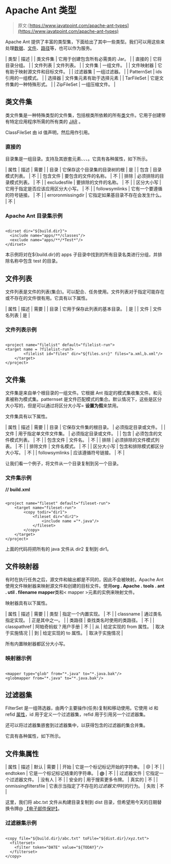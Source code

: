 # Apache Ant 类型

> 原文:[https://www.javatpoint.com/apache-ant-types](https://www.javatpoint.com/apache-ant-types)

Apache Ant 提供了丰富的类型集，下面给出了其中一些类型。我们可以用这些来处理[数据](what-is-big-data)、[文件](linux-files)、[路径](how-to-set-path-in-java)等，也可以作为服务。

| 类型 | 描述 |
| 类文件集 | 它用于创建包含所有必需类的 Jar。 |
| 直接的 | 它将目录分组。 |
| 文件列表 | 文件列表。 |
| 文件集 | 一组文件。 |
| 文件映射器 | 它有助于映射源文件和目标文件。 |
| 过滤器集 | 一组过滤器。 |
| PatternSet | ids 引用的一组模式。 |
| 选择器 | 文件集元素有助于选择元素 |
| TarFileSet | 它是文件集的一种特殊形式。 |
| ZipFileSet | 一组压缩文件。 |

## 类文件集

类文件集是一种特殊类型的文件集，包括根类所依赖的所有[类](object-class)文件。它用于创建带有特定应用程序所需的所有类的 [JAR](how-to-make-an-executable-jar-file-in-java) 。

ClassFileSet 由 id 值声明，然后用作引用。

### 直接的

目录集是一组目录。支持<patternset>及其嵌套元素<include>、<includesfile>、<exclude>、<excludefiles>。它具有各种属性，如下所示。</excludefiles></exclude></includesfile></include></patternset>

| 属性 | 描述 | 需要 |
| 目录 | 它保存这个目录集的目录树的根 | 是 |
| 包含 | 目录模式列表。 | 不 |
| 包含文件 | 要包含的文件的名称。 | 不 |
| 排除 | 必须排除的目录模式列表。 | 不 |
| excludesfile | 要排除的文件的名称。 | 不 |
| 区分大小写 | 它用于指定是否应该应用区分大小写。 | 不 |
| followsymlinks | 它有一个要遵循的符号链接。 | 不 |
| erroronmissingdir | 它指定如果基目录不存在会发生什么。 | 不 |

### Apache Ant 目录集示例

```

<dirset dir="${build.dir}">
  <include name="apps/**/classes"/>
  <exclude name="apps/**/*Test*"/>
</dirset>

```

本示例将对在${build.dir}的 apps 子目录中找到的所有目录名类进行分组，并排除名称中包含 test 的目录。

## 文件列表

文件列表是文件的列表(集合)。可以配合<concat>、<dependset>任务使用。文件列表对于指定可能存在或不存在的文件很有用。它具有以下属性。</dependset></concat>

| 属性 | 描述 | 需要 |
| 目录 | 它用于保存此列表的基本目录。 | 是 |
| 文件 | 文件名列表 | 是 |

### 文件列表示例

```

<project name="filelist" default="filelist-run">
<target name = ?filelist-run?>
		<filelist id="files" dir="${files.src}" files="a.xml,b.xml"/>
	</target>
</project>

```

## 文件集

文件集是来自单个根目录的一组文件。它根据 Ant 指定的模式集收集文件。<include>和<exclude>元素被称为模式集。patternset 是文件匹配模式的集合。默认情况下，这些是区分大小写的，但是可以通过将区分大小写= **设置为假**来禁用。</exclude></include>

文件集具有以下属性。

| 属性 | 描述 | 需要 |
| 目录 | 它保存文件集的根目录。 | 必须指定目录或文件。 |
| 文件 | 用于指定单文件文件集。 | 必须指定目录或文件。 |
| 包含 | 必须包含的文件模式列表。 | 不 |
| 包含文件 | 文件名。 | 不 |
| 排除 | 必须排除的文件模式列表。 | 不 |
| 排除文件 | 文件名模式。 | 不 |
| 区分大小写 | 包含和排除模式都区分大小写。 | 不 |
| followsymlinks | 应该遵循符号链接。 | 不 |

让我们看一个例子，将文件从一个目录复制到另一个目录。

### 文件集示例

**// build.xml**

```

<project name="fileset" default="fileset-run">
	<target name="fileset-run">
		<copy todir="dir1">
			<fileset dir="dir2">
  				<include name ="*.java"/>
			</fileset>
		</copy>
	</target>
</project>

```

上面的代码将把所有的 java 文件从 dir2 复制到 dir1。

## 文件映射器

有时在执行任务之后，源文件和输出都是不同的，因此不会被映射。Apache Ant 使用文件映射器来映射源文件和创建的目标文件。使用**org . Apache . tools . ant . util . filename mapper**类和< mapper >元素的实例来映射文件。

映射器具有以下属性。

| 属性 | 描述 | 需要 |
| 类型 | 指定一个内置实现。 | 不 |
| classname | 通过类名指定实现。 | 正是其中之一。 |
| 类路径 | 查找类名时使用的类路径。 | 不 |
| classpathref | 阿帕奇蚂蚁？用户手册 | 不 |
| 从 | 给定实现的 from 属性。 | 取决于实施情况 |
| 到 | 给定实现的 to 属性。 | 取决于实施情况 |

所有内置映射器都区分大小写。

### 映射器示例

```

<mapper type="glob" from="*.java" to="*.java.bak"/>
<globmapper from="*.java" to="*.java.bak"/>

```

## 过滤器集

FilterSet 是一组筛选器，由两个主要操作(任务)复制和移动使用。它使用 id 和 refid [属性](xml-attributes)，id 用于定义一个过滤器集，refid 用于引用另一个过滤器集。

还可以将过滤器集嵌套到过滤器集中，以获得包含的过滤器的集合并集。

它具有各种属性，如下所示。

## 文件集属性

| 属性 | 描述 | 默认 | 需要 |
| 开始 | 它是一个标记标记开始的字符串。 | @ | 不 |
| endtoken | 它是一个标记标记结束的字符串。 | **@** | 不 |
| 过滤器文件 | 它指定一个过滤器文件。 | 没有人 | 不 |
| 安全的 | 用于搜索更多令牌。 | 真实的 | 不 |
| onmissingfiltersfile | 它表示当指定了不存在的*过滤器文件*时的行为。 | 失败 | 不 |

这里，我们将 abc.txt 文件从构建目录复制到 dist 目录，但希望用今天的日期替换令牌@ [【电子邮件保护】](/cdn-cgi/l/email-protection)。

### 过滤器集示例

```

<copy file="${build.dir}/abc.txt" toFile="${dist.dir}/xyz.txt">
  <filterset>
    <filter token="DATE" value="${TODAY}"/>
  </filterset>
</copy>

```